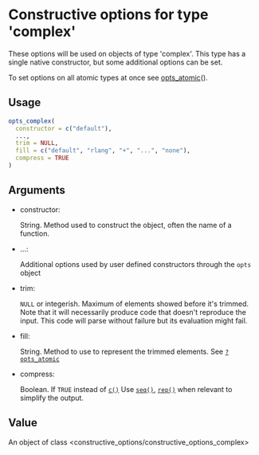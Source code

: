 # Constructive options for type 'complex'

These options will be used on objects of type 'complex'. This type has a
single native constructor, but some additional options can be set.

To set options on all atomic types at once see
[opts_atomic](https://cynkra.github.io/constructive/reference/opts_atomic.md)().

## Usage

``` r
opts_complex(
  constructor = c("default"),
  ...,
  trim = NULL,
  fill = c("default", "rlang", "+", "...", "none"),
  compress = TRUE
)
```

## Arguments

- constructor:

  String. Method used to construct the object, often the name of a
  function.

- ...:

  Additional options used by user defined constructors through the
  `opts` object

- trim:

  `NULL` or integerish. Maximum of elements showed before it's trimmed.
  Note that it will necessarily produce code that doesn't reproduce the
  input. This code will parse without failure but its evaluation might
  fail.

- fill:

  String. Method to use to represent the trimmed elements. See
  [`?opts_atomic`](https://cynkra.github.io/constructive/reference/opts_atomic.md)

- compress:

  Boolean. If `TRUE` instead of [`c()`](https://rdrr.io/r/base/c.html)
  Use [`seq()`](https://rdrr.io/r/base/seq.html),
  [`rep()`](https://rdrr.io/r/base/rep.html) when relevant to simplify
  the output.

## Value

An object of class \<constructive_options/constructive_options_complex\>
